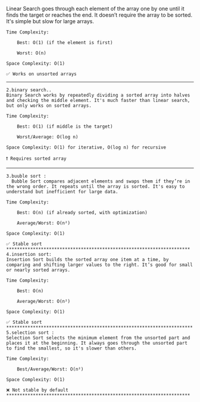 Linear Search goes through each element of the array one by one until it finds the target or reaches the end. It doesn’t require the array to be sorted. It's simple but slow for large arrays.

    Time Complexity:

        Best: O(1) (if the element is first)

        Worst: O(n)

    Space Complexity: O(1)

    ✅ Works on unsorted arrays
**************************************************************************
    2.binary search..
    Binary Search works by repeatedly dividing a sorted array into halves and checking the middle element. It's much faster than linear search, but only works on sorted arrays.

    Time Complexity:

        Best: O(1) (if middle is the target)

        Worst/Average: O(log n)

    Space Complexity: O(1) for iterative, O(log n) for recursive

    ❗ Requires sorted array
******************************************************************
    3.buuble sort :
      Bubble Sort compares adjacent elements and swaps them if they’re in the wrong order. It repeats until the array is sorted. It's easy to understand but inefficient for large data.

    Time Complexity:

        Best: O(n) (if already sorted, with optimization)

        Average/Worst: O(n²)

    Space Complexity: O(1)

    ✅ Stable sort
    *********************************************************************
    4.insertion sort:
    Insertion Sort builds the sorted array one item at a time, by comparing and shifting larger values to the right. It’s good for small or nearly sorted arrays.

    Time Complexity:

        Best: O(n)

        Average/Worst: O(n²)

    Space Complexity: O(1)

    ✅ Stable sort
    **********************************************************************
    5.selection sort :
    Selection Sort selects the minimum element from the unsorted part and places it at the beginning. It always goes through the unsorted part to find the smallest, so it's slower than others.

    Time Complexity:

        Best/Average/Worst: O(n²)

    Space Complexity: O(1)

    ❌ Not stable by default
    *********************************************************************
